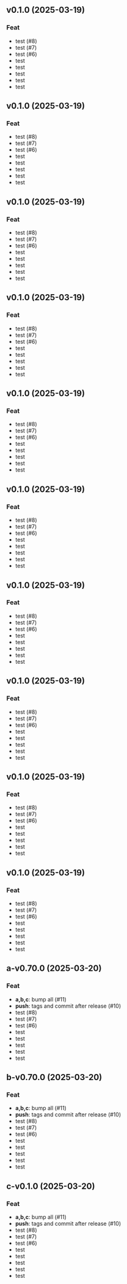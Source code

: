 ## v0.1.0 (2025-03-19)

### Feat

- test (#8)
- test (#7)
- test (#6)
- test
- test
- test
- test
- test
## v0.1.0 (2025-03-19)

### Feat

- test (#8)
- test (#7)
- test (#6)
- test
- test
- test
- test
- test
## v0.1.0 (2025-03-19)

### Feat

- test (#8)
- test (#7)
- test (#6)
- test
- test
- test
- test
- test
## v0.1.0 (2025-03-19)

### Feat

- test (#8)
- test (#7)
- test (#6)
- test
- test
- test
- test
- test
## v0.1.0 (2025-03-19)

### Feat

- test (#8)
- test (#7)
- test (#6)
- test
- test
- test
- test
- test
## v0.1.0 (2025-03-19)

### Feat

- test (#8)
- test (#7)
- test (#6)
- test
- test
- test
- test
- test
## v0.1.0 (2025-03-19)

### Feat

- test (#8)
- test (#7)
- test (#6)
- test
- test
- test
- test
- test
## v0.1.0 (2025-03-19)

### Feat

- test (#8)
- test (#7)
- test (#6)
- test
- test
- test
- test
- test
## v0.1.0 (2025-03-19)

### Feat

- test (#8)
- test (#7)
- test (#6)
- test
- test
- test
- test
- test
## v0.1.0 (2025-03-19)

### Feat

- test (#8)
- test (#7)
- test (#6)
- test
- test
- test
- test
- test

## a-v0.70.0 (2025-03-20)

### Feat

- **a,b,c**: bump all (#11)
- **push**: tags and commit after release (#10)
- test (#8)
- test (#7)
- test (#6)
- test
- test
- test
- test
- test

## b-v0.70.0 (2025-03-20)

### Feat

- **a,b,c**: bump all (#11)
- **push**: tags and commit after release (#10)
- test (#8)
- test (#7)
- test (#6)
- test
- test
- test
- test
- test

## c-v0.1.0 (2025-03-20)

### Feat

- **a,b,c**: bump all (#11)
- **push**: tags and commit after release (#10)
- test (#8)
- test (#7)
- test (#6)
- test
- test
- test
- test
- test
